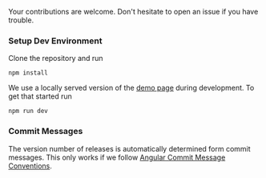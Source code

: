 Your contributions are welcome. 
Don't hesitate to open an issue if you have trouble.

### Setup Dev Environment

Clone the repository and run

```
npm install
```

We use a locally served version of the [demo page](https://vue-qrcode-reader.netlify.app/demos/DecodeAll.html) during development. 
To get that started run

```
npm run dev
```

### Commit Messages

The version number of releases is automatically determined form commit messages. 
This only works if we follow [Angular Commit Message Conventions](https://github.com/semantic-release/semantic-release#commit-message-format).

